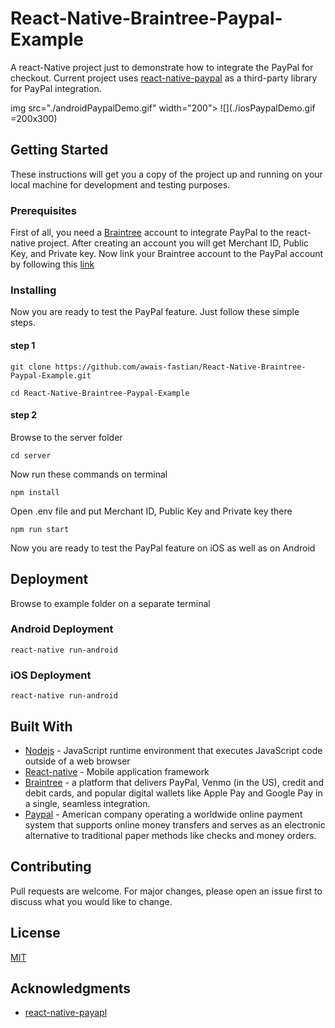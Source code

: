 # React-Native-Braintree-Paypal-Example

A react-Native project just to demonstrate how to integrate the PayPal for checkout. Current project uses [react-native-paypal](https://github.com/smarkets/react-native-paypal) as a third-party library for PayPal integration.

img src="./androidPaypalDemo.gif" width="200"> ![](./iosPaypalDemo.gif =200x300)

## Getting Started

These instructions will get you a copy of the project up and running on your local machine for development and testing purposes.

### Prerequisites

First of all, you need a [Braintree](https://www.braintreepayments.com/) account to integrate PayPal to the react-native project. After creating an account you will get Merchant ID, Public Key, and Private key. Now link your Braintree account to the PayPal account by following this [link](https://help.paperform.co/en/articles/2072845-how-to-connect-braintree-your-paperform-account-and-paypal)

### Installing

Now you are ready to test the PayPal feature. Just follow these simple steps.

#### step 1

```
git clone https://github.com/awais-fastian/React-Native-Braintree-Paypal-Example.git
```

```
cd React-Native-Braintree-Paypal-Example
```

#### step 2

Browse to the server folder

```
cd server
```

Now run these commands on terminal

```
npm install
```

Open .env file and put Merchant ID, Public Key and Private key there

```
npm run start
```

Now you are ready to test the PayPal feature on iOS as well as on Android

## Deployment

Browse to example folder on a separate terminal

### Android Deployment

```
react-native run-android
```

### iOS Deployment

```
react-native run-android
```

## Built With

- [Nodejs](https://nodejs.org/en/) - JavaScript runtime environment that executes JavaScript code outside of a web browser
- [React-native](https://reactnative.dev/) - Mobile application framework
- [Braintree](https://www.braintreepayments.com/) - a platform that delivers PayPal, Venmo (in the US), credit and debit cards, and popular digital wallets like Apple Pay and Google Pay in a single, seamless integration.
- [Paypal](https://rometools.github.io/rome/) - American company operating a worldwide online payment system that supports online money transfers and serves as an electronic alternative to traditional paper methods like checks and money orders.

## Contributing

Pull requests are welcome. For major changes, please open an issue first to discuss what you would like to change.

## License

[MIT](https://choosealicense.com/licenses/mit/)

## Acknowledgments

- [react-native-payapl](https://github.com/smarkets/react-native-paypal)
